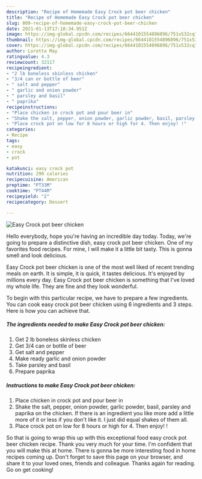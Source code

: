 ```yaml
---
description: "Recipe of Homemade Easy Crock pot beer chicken"
title: "Recipe of Homemade Easy Crock pot beer chicken"
slug: 809-recipe-of-homemade-easy-crock-pot-beer-chicken
date: 2021-01-13T17:18:34.951Z
image: https://img-global.cpcdn.com/recipes/6644101554896896/751x532cq70/easy-crock-pot-beer-chicken-recipe-main-photo.jpg
thumbnail: https://img-global.cpcdn.com/recipes/6644101554896896/751x532cq70/easy-crock-pot-beer-chicken-recipe-main-photo.jpg
cover: https://img-global.cpcdn.com/recipes/6644101554896896/751x532cq70/easy-crock-pot-beer-chicken-recipe-main-photo.jpg
author: Loretta May
ratingvalue: 4.3
reviewcount: 32117
recipeingredient:
- "2 lb boneless skinless chicken"
- "3/4 can or bottle of beer"
- " salt and pepper"
- " garlic and onion powder"
- " parsley and basil"
- " paprika"
recipeinstructions:
- "Place chicken in crock pot and pour beer in"
- "Shake the salt, pepper, onion powder, garlic powder, basil, parsley and paprika on the chicken. If there is an ingredient you like more add a little more of it or less if you don&#39;t like it. I just did equal shakes of them all."
- "Place crock pot on low for 8 hours or high for 4. Then enjoy! !"
categories:
- Recipe
tags:
- easy
- crock
- pot

katakunci: easy crock pot 
nutrition: 299 calories
recipecuisine: American
preptime: "PT33M"
cooktime: "PT44M"
recipeyield: "2"
recipecategory: Dessert

---
```



![Easy Crock pot beer chicken](https://img-global.cpcdn.com/recipes/6644101554896896/751x532cq70/easy-crock-pot-beer-chicken-recipe-main-photo.jpg)

Hello everybody, hope you're having an incredible day today. Today, we're going to prepare a distinctive dish, easy crock pot beer chicken. One of my favorites food recipes. For mine, I will make it a little bit tasty. This is gonna smell and look delicious.



Easy Crock pot beer chicken is one of the most well liked of recent trending meals on earth. It is simple, it is quick, it tastes delicious. It's enjoyed by millions every day. Easy Crock pot beer chicken is something that I've loved my whole life. They are fine and they look wonderful.


To begin with this particular recipe, we have to prepare a few ingredients. You can cook easy crock pot beer chicken using 6 ingredients and 3 steps. Here is how you can achieve that.

<!--inarticleads1-->

##### The ingredients needed to make Easy Crock pot beer chicken:

1. Get 2 lb boneless skinless chicken
1. Get 3/4 can or bottle of beer
1. Get  salt and pepper
1. Make ready  garlic and onion powder
1. Take  parsley and basil
1. Prepare  paprika




<!--inarticleads2-->

##### Instructions to make Easy Crock pot beer chicken:

1. Place chicken in crock pot and pour beer in
1. Shake the salt, pepper, onion powder, garlic powder, basil, parsley and paprika on the chicken. If there is an ingredient you like more add a little more of it or less if you don&#39;t like it. I just did equal shakes of them all.
1. Place crock pot on low for 8 hours or high for 4. Then enjoy! !




So that is going to wrap this up with this exceptional food easy crock pot beer chicken recipe. Thank you very much for your time. I'm confident that you will make this at home. There is gonna be more interesting food in home recipes coming up. Don't forget to save this page on your browser, and share it to your loved ones, friends and colleague. Thanks again for reading. Go on get cooking!
